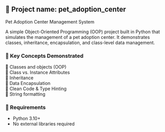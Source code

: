 
## 🐾 Project name: pet_adoption_center

Pet Adoption Center Management System

A simple Object-Oriented Programming (OOP) project built in Python that simulates the management of a pet adoption center.
It demonstrates classes, inheritance, encapsulation, and class-level data management.


### 🔎 Key Concepts Demonstrated

🔹 Classes and objects (OOP)  
🔹 Class vs. Instance Attributes   
🔹 Inheritance  
🔹 Data Encapsulation  
🔹 Clean Code & Type Hinting  
🔹 String formatting  

### 🐍 Requirements
- Python 3.10+    
- No external libraries required




